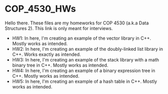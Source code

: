 # COP_4530_HWs

Hello there. These files are my homeworks for COP 4530 (a.k.a Data Structures 2). This link is only meant for interviews.
  - HW1: In here, I'm creating an example of the vector library in C++. Mostly works as intended.
  - HW2: In here, I'm creating an example of the doubly-linked list library in C++. Works exactly as intended.
  - HW3: In here, I'm creating an example of the stack library with a math binary tree in C++. Mostly works as intended.
  - HW4: In here, I'm creating an example of a binary expression tree in C++. Mostly works as intended.
  - HW5: In here, I'm creating an example of a hash table in C++. Mostly works as intended.
